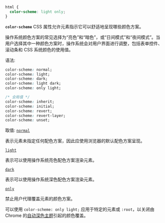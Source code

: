 ```css
html {  
  color-scheme: light only;  
}
```

**`color-scheme`** CSS 属性允许元素指示它可以舒适地呈现哪些颜色方案。

操作系统颜色方案的常见选择为“亮色”和“暗色”，或“日间模式”和“夜间模式”。当用户选择其中一种颜色方案时，操作系统会对用户界面进行调整，包括表单控件、滚动条和 CSS 系统颜色的使用值。

语法:
```css
color-scheme: normal;
color-scheme: light;
color-scheme: dark;
color-scheme: light dark;
color-scheme: only light;

/* 全局值 */
color-scheme: inherit;
color-scheme: initial;
color-scheme: revert;
color-scheme: revert-layer;
color-scheme: unset;

```
取值:
[`normal`](https://developer.mozilla.org/zh-CN/docs/Web/CSS/color-scheme#normal)

表示元素未指定任何配色方案，因此应使用浏览器的默认配色方案呈现。

[`light`](https://developer.mozilla.org/zh-CN/docs/Web/CSS/color-scheme#light)

表示可以使用操作系统亮色配色方案渲染元素。

[`dark`](https://developer.mozilla.org/zh-CN/docs/Web/CSS/color-scheme#dark)

表示可以使用操作系统深色配色方案渲染元素。

[`only`](https://developer.mozilla.org/zh-CN/docs/Web/CSS/color-scheme#only)

禁止用户代理覆盖元素的颜色方案。

可以使用 `color-scheme: only light;` 应用于特定的元素或 `:root`，以关闭由 Chrome 的[自动深色主题](https://developer.chrome.com/blog/auto-dark-theme/#per-element-opt-out)引起的颜色覆盖。